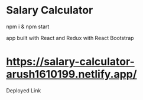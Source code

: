 # Salary Calculator

npm i & npm start

app built with React and Redux with React Bootstrap

# https://salary-calculator-arush1610199.netlify.app/
Deployed Link
